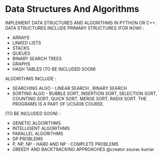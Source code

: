 # Data Structures And Algorithms

IMPLEMENT DATA STRUCTURES AND ALGORITHMS IN PYTHON OR C++.
DATA STRUCTURES INCLUDE PRIMARY STRUCTURES (FOR NOW) :
* ARRAYS
* LINKED LISTS
* STACKS 
* QUEUES 
* BINARY SEARCH TREES
* GRAPHS
* HASH TABLES (TO BE INCLUDED SOON)
 
ALGORITHMS INCLUDE :
* SEARCHING ALGO - LINEAR SEARCH , BINARY SEARCH
* SORTING ALGO - BUBBLE SORT, INSERTION SORT, SELECTION SORT, COUNTING SORT, QUICK SORT, MERGE SORT, RADIX SORT.
THE PROGRAMS IS A PART OF UCS406 COURSE.

(TO BE INCLUDED SOON) - 
* GENETIC ALGORITHMS 
* INTELLIGENT ALGORITHMS
* PARALLEL ALGORITHMS 
* DP PROBLEMS
* P, NP, NP - HARD AND NP - COMPLETE PROBLEMS
* GREEDY AND BACKTRACKING APPROACHES
@creator sourav kumar
